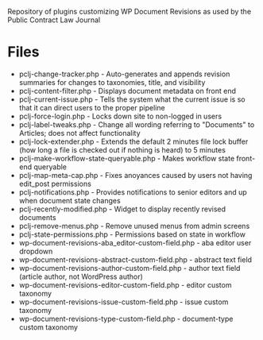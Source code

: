 Repository of plugins customizing WP Document Revisions as used by the Public Contract Law Journal

Files
=====

* pclj-change-tracker.php - Auto-generates and appends revision summaries for changes to taxonomies, title, and visibility
* pclj-content-filter.php - Displays document metadata on front end
* pclj-current-issue.php - Tells the system what the current issue is so that it can direct users to the proper pipeline
* pclj-force-login.php - Locks down site to non-logged in users
* pclj-label-tweaks.php - Change all wording referring to "Documents" to Articles; does not affect functionality
* pclj-lock-extender.php - Extends the default 2 minutes file lock buffer (how long a file is checked out if nothing is heard) to 5 minutes
* pclj-make-workflow-state-queryable.php - Makes workflow state front-end queryable
* pclj-map-meta-cap.php - Fixes anoyances caused by users not having edit_post permissions
* pclj-notifications.php - Provides notifications to senior editors and up when document state changes
* pclj-recently-modified.php - Widget to display recently revised documents
* pclj-remove-menus.php - Remove unused menus from admin screens
* pclj-state-permissions.php - Permissions based on state in workflow
* wp-document-revisions-aba_editor-custom-field.php - aba editor user dropdown
* wp-document-revisions-abstract-custom-field.php - abstract text field
* wp-document-revisions-author-custom-field.php - author text field (article author, not WordPress author)
* wp-document-revisions-editor-custom-field.php - editor custom taxonomy
* wp-document-revisions-issue-custom-field.php - issue custom taxonomy
* wp-document-revisions-type-custom-field.php - document-type custom taxonomy
